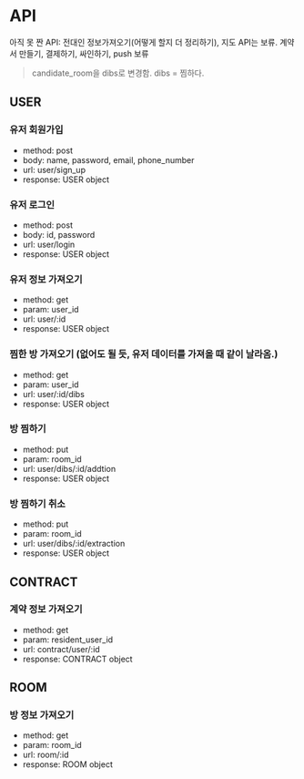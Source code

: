 # API

아직 못 짠 API: 전대인 정보가져오기(어떻게 할지 더 정리하기), 지도 API는 보류. 계약서 만들기, 결제하기, 싸인하기, push 보류

> candidate_room을 dibs로 변경함. dibs = 찜하다.

## USER

### 유저 회원가입
- method: post
- body: name, password, email, phone_number
- url: user/sign_up
- response: USER object

### 유저 로그인
- method: post
- body: id, password
- url: user/login
- response: USER object

### 유저 정보 가져오기
- method: get
- param: user_id
- url: user/:id
- response: USER object

### 찜한 방 가져오기 (없어도 될 듯, 유저 데이터를 가져올 때 같이 날라옴.)
- method: get
- param: user_id
- url: user/:id/dibs
- response: USER object

### 방 찜하기
- method: put
- param: room_id
- url: user/dibs/:id/addtion
- response: USER object

### 방 찜하기 취소
- method: put
- param: room_id
- url: user/dibs/:id/extraction
- response: USER object
 
## CONTRACT

### 계약 정보 가져오기
- method: get
- param: resident_user_id
- url: contract/user/:id
- response: CONTRACT object

## ROOM

### 방 정보 가져오기
- method: get
- param: room_id
- url: room/:id
- response: ROOM object
